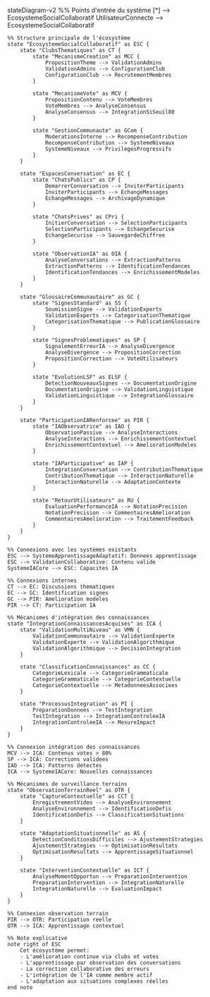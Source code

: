 stateDiagram-v2
    %% Points d'entrée du système
    [*] --> EcosystemeSocialCollaboratif
    UtilisateurConnecte --> EcosystemeSocialCollaboratif
    
    %% Structure principale de l'écosystème
    state "EcosystemeSocialCollaboratif" as ESC {
        state "ClubsThematiques" as CT {
            state "MecanismeCreation" as MCC {
                PropositionTheme --> ValidationAdmins
                ValidationAdmins --> ConfigurationClub
                ConfigurationClub --> RecrutementMembres
            }
            
            state "MecanismeVote" as MCV {
                PropositionContenu --> VoteMembres
                VoteMembres --> AnalyseConsensus
                AnalyseConsensus --> IntegrationSiSeuil80
            }
            
            state "GestionCommunaute" as GCom {
                ModerationsInterne --> RecompenseContribution
                RecompenseContribution --> SystemeNiveaux
                SystemeNiveaux --> PrivilegesProgressifs
            }
        }
        
        state "EspacesConversation" as EC {
            state "ChatsPublics" as CP {
                DemarrerConversation --> InviterParticipants
                InviterParticipants --> EchangeMessages
                EchangeMessages --> ArchivageDynamique
            }
            
            state "ChatsPrives" as CPri {
                InitierConversation --> SelectionParticipants
                SelectionParticipants --> EchangeSecurise
                EchangeSecurise --> SauvegardeChiffree
            }
            
            state "ObservationIA" as OIA {
                AnalyseConversations --> ExtractionPatterns
                ExtractionPatterns --> IdentificationTendances
                IdentificationTendances --> EnrichissementModeles
            }
        }
        
        state "GlossaireCommunautaire" as GC {
            state "SignesStandard" as SS {
                SoumissionSigne --> ValidationExperts
                ValidationExperts --> CategorisationThematique
                CategorisationThematique --> PublicationGlossaire
            }
            
            state "SignesProblematiques" as SP {
                SignalementErreurIA --> AnalyseDivergence
                AnalyseDivergence --> PropositionCorrection
                PropositionCorrection --> VoteUtilisateurs
            }
            
            state "EvolutionLSF" as ELSF {
                DetectionNouveauxSignes --> DocumentationOrigine
                DocumentationOrigine --> ValidationLinguistique
                ValidationLinguistique --> IntegrationGlossaire
            }
        }
        
        state "ParticipationIARenforcee" as PIR {
            state "IAObservatrice" as IAO {
                ObservationPassive --> AnalyseInteractions
                AnalyseInteractions --> EnrichissementContextuel
                EnrichissementContextuel --> AmeliorationModeles
            }
            
            state "IAParticipative" as IAP {
                IntegrationConversation --> ContributionThematique
                ContributionThematique --> InteractionNaturelle
                InteractionNaturelle --> AdaptationContexte
            }
            
            state "RetourUtilisateurs" as RU {
                EvaluationPerformanceIA --> NotationPrecision
                NotationPrecision --> CommentairesAmelioration
                CommentairesAmelioration --> TraitementFeedback
            }
        }
    }
    
    %% Connexions avec les systèmes existants
    ESC --> SystemeApprentissageAdaptatif: Donnees apprentissage
    ESC --> ValidationCollaborative: Contenu valide
    SystemeIACore --> ESC: Capacites IA
    
    %% Connexions internes
    CT --> EC: Discussions thematiques
    EC --> GC: Identification signes
    GC --> PIR: Amelioration modeles
    PIR --> CT: Participation IA
    
    %% Mécanismes d'intégration des connaissances
    state "IntegrationConnaissancesAcquises" as ICA {
        state "ValidationMultiNiveau" as VMN {
            ValidationCommunautaire --> ValidationExperte
            ValidationExperte --> ValidationAlgorithmique
            ValidationAlgorithmique --> DecisionIntegration
        }
        
        state "ClassificationConnaissances" as CC {
            CategorieLexicale --> CategorieGrammaticale
            CategorieGrammaticale --> CategorieContextuelle
            CategorieContextuelle --> MetadonneesAssociees
        }
        
        state "ProcessusIntegration" as PI {
            PreparationDonnees --> TestIntegration
            TestIntegration --> IntegrationControleeIA
            IntegrationControleeIA --> MesureImpact
        }
    }
    
    %% Connexion intégration des connaissances
    MCV --> ICA: Contenus votes > 80%
    SP --> ICA: Corrections validees
    IAO --> ICA: Patterns detectes
    ICA --> SystemeIACore: Nouvelles connaissances
    
    %% Mécanismes de surveillance terrains
    state "ObservationTerrainReel" as OTR {
        state "CaptureContextuelle" as CCT {
            EnregistrementVideo --> AnalyseEnvironnement
            AnalyseEnvironnement --> IdentificationDefis
            IdentificationDefis --> ClassificationSituations
        }
        
        state "AdaptationSituationnelle" as AS {
            DetectionConditionsDifficiles --> AjustementStrategies
            AjustementStrategies --> OptimisationResultats
            OptimisationResultats --> ApprentissageSituationnel
        }
        
        state "InterventionContextuelle" as ICT {
            AnalyseMomentOpportun --> PreparationIntervention
            PreparationIntervention --> IntegrationNaturelle
            IntegrationNaturelle --> EvaluationImpact
        }
    }
    
    %% Connexion observation terrain
    PIR --> OTR: Participation reelle
    OTR --> ICA: Apprentissage contextuel
    
    %% Note explicative
    note right of ESC
        Cet écosystème permet:
        - L'amélioration continue via clubs et votes
        - L'apprentissage par observation des conversations
        - La correction collaborative des erreurs
        - L'intégration de l'IA comme membre actif
        - L'adaptation aux situations complexes réelles
    end note